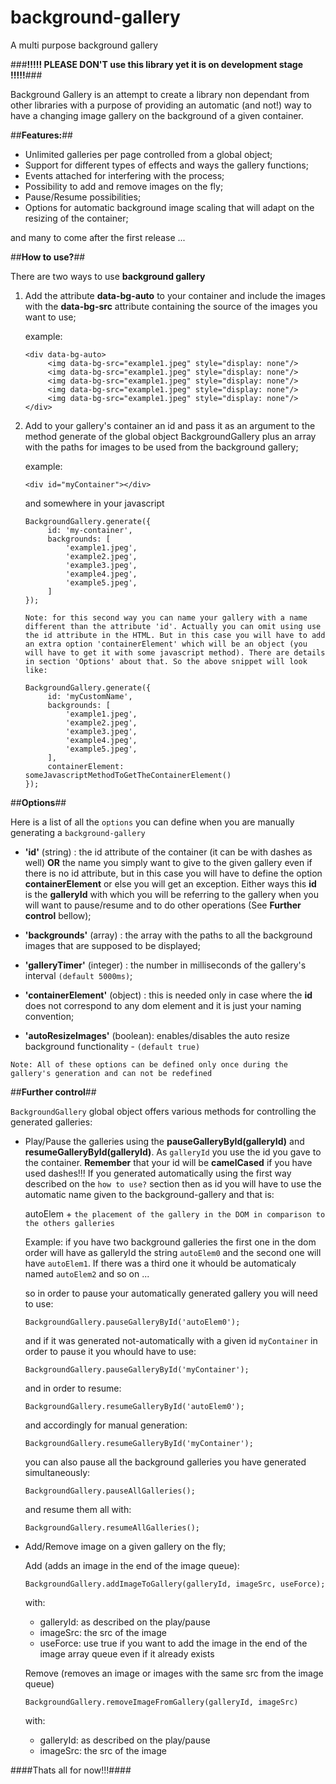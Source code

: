 # background-gallery
A multi purpose background gallery


###**!!!!! PLEASE DON'T use this library yet it is on development stage !!!!!**###



Background Gallery is an attempt to create a library non dependant from other libraries with a purpose of providing
an automatic (and not!) way to have a changing image gallery on the background of a given container.

##**Features:**##

- Unlimited galleries per page controlled from a global object;
- Support for different types of effects and ways the gallery functions;
- Events attached for interfering with the process;
- Possibility to add and remove images on the fly;
- Pause/Resume possibilities;
- Options for automatic background image scaling that will adapt on the resizing of the container;

and many to come after the first release ... 



##**How to use?**##

There are two ways to use **background gallery**

1. Add the attribute **data-bg-auto** to your container and include the images with the **data-bg-src** attribute 
   containing the source of the images you want to use;

   example:
   
   ``` 
   <div data-bg-auto>
        <img data-bg-src="example1.jpeg" style="display: none"/>
        <img data-bg-src="example1.jpeg" style="display: none"/>
        <img data-bg-src="example1.jpeg" style="display: none"/>
        <img data-bg-src="example1.jpeg" style="display: none"/>
        <img data-bg-src="example1.jpeg" style="display: none"/>
   </div>
   ```
   
2. Add to your gallery's container an id and pass it as an argument to
   the method generate of the global object BackgroundGallery plus an array with the paths for images
   to be used from the background gallery;
   
   example:
   
   ```
   <div id="myContainer"></div>
   ```
   
   and somewhere in your javascript
   
   ```
   BackgroundGallery.generate({
        id: 'my-container',
        backgrounds: [
            'example1.jpeg',
            'example2.jpeg',
            'example3.jpeg',
            'example4.jpeg',
            'example5.jpeg',
        ]
   });
   ```
   `Note: for this second way you can name your gallery with a name different than the attribute 'id'.
   Actually you can omit using use the id attribute in the HTML. But in this case you will have to add
   an extra option 'containerElement' which will be an object (you will have to get it with some javascript method).
   There are details in section 'Options' about that.
   So the above snippet will look like:
   `
    
   ```
   BackgroundGallery.generate({
        id: 'myCustomName',
        backgrounds: [
            'example1.jpeg',
            'example2.jpeg',
            'example3.jpeg',
            'example4.jpeg',
            'example5.jpeg',
        ],
        containerElement: someJavascriptMethodToGetTheContainerElement()
   });
   ```
    
##**Options**##

Here is a list of all the `options` you can define when you are manually generating a `background-gallery`

- **'id'** (string)               : the id attribute of the container (it can be with dashes as well) 
                                    **OR** 
                                    the name you simply want to give to the given gallery even 
                                    if there is no id attribute, but in this case you will have to define
                                    the option **containerElement** or else you
                                    will get an exception.
                                    Either ways this **id** is the **galleryId** with which you will be 
                                    referring to the gallery when you will want to pause/resume and 
                                    to do other operations (See **Further control** bellow);
                                    
- **'backgrounds'** (array)       : the array with the paths to all the background images that are supposed 
                                    to be displayed;

- **'galleryTimer'** (integer)    : the number in milliseconds of the gallery's interval `(default 5000ms)`;

- **'containerElement'** (object) : this is needed only in case where the **id** does not correspond to any dom 
                                    element and it is just your naming convention;
                                    
- **'autoResizeImages'** (boolean): enables/disables the auto resize background functionality - `(default true)`

`Note: All of these options can be defined only once during the gallery's generation and can not be redefined`
   
##**Further control**##

`BackgroundGallery` global object offers various methods for controlling the generated galleries:

- Play/Pause the galleries using the **pauseGalleryById(galleryId)** and **resumeGalleryById(galleryId)**.
  As `galleryId` you use the id you gave to the container. **Remember** that your id will be **camelCased**
  if you have used dashes!!! If you generated automatically using the first way described on the `how to use?`
  section then as id you will have to use the automatic name given to the background-gallery and that is:
  
  autoElem + `the placement of the gallery in the DOM in comparison to the others galleries`
  
  Example: if you have two background galleries the first one in the dom order will have as galleryId the 
  string `autoElem0` and the second one will have `autoElem1`. If there was a third one it whould be automaticaly
  named `autoElem2` and so on ...
      
  so in order to pause your automatically generated gallery you will need to use:
      
  ```
  BackgroundGallery.pauseGalleryById('autoElem0');
  ```
  
  and if it was generated not-automatically with a given id `myContainer` in order to pause it you whould have to use:
   
  ```
  BackgroundGallery.pauseGalleryById('myContainer');
  ```
  
  and in order to resume:
  
  ```
  BackgroundGallery.resumeGalleryById('autoElem0');
  ```
  and accordingly for manual generation:
  
  ```
  BackgroundGallery.resumeGalleryById('myContainer');
  ```
  
  you can also pause all the background galleries you have generated simultaneously:
  
  ```
  BackgroundGallery.pauseAllGalleries();
  ```
  
  and resume them all with:
  
  ```
  BackgroundGallery.resumeAllGalleries();
  ```
  
- Add/Remove image on a given gallery on the fly;

  Add (adds an image in the end of the image queue):
 
  ```
  BackgroundGallery.addImageToGallery(galleryId, imageSrc, useForce);
  ```
  
  with: 
    - galleryId: as described on the play/pause
    - imageSrc: the src of the image
    - useForce: use true if you want to add the image in the end of the image array queue even if it already exists 
  
  Remove (removes an image or images with the same src from the image queue)
  
  ```
  BackgroundGallery.removeImageFromGallery(galleryId, imageSrc)
  ```
  
  with: 
    - galleryId: as described on the play/pause
    - imageSrc: the src of the image
    
    
    

####Thats all for now!!!####
